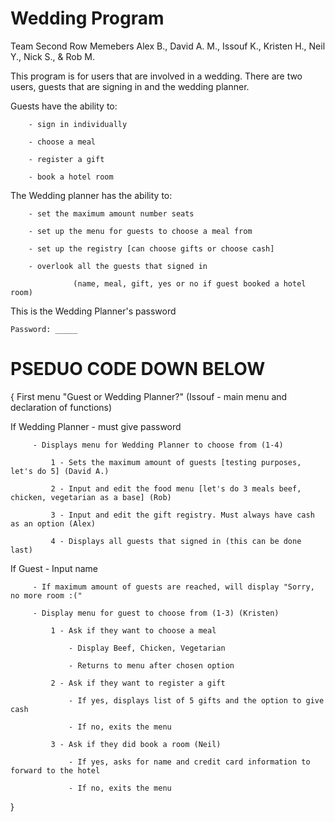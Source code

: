 # Wedding Program
Team Second Row
Memebers Alex B., David A. M., Issouf K., Kristen H., Neil Y., Nick S., & Rob M.

This program is for users that are involved in a wedding. There are two users, guests that are signing in and the wedding planner.  

  Guests have the ability to:
  
        - sign in individually
        
        - choose a meal
        
        - register a gift
        
        - book a hotel room 
        
        
  The Wedding planner has the ability to:
  
        - set the maximum amount number seats 
        
        - set up the menu for guests to choose a meal from 
        
        - set up the registry [can choose gifts or choose cash]
        
        - overlook all the guests that signed in 
        
                  (name, meal, gift, yes or no if guest booked a hotel room)
                  
                  
  This is the Wedding Planner's password
  
    Password: _____


# PSEDUO CODE DOWN BELOW

{
First menu "Guest or Wedding Planner?" (Issouf - main menu and declaration of functions)

If Wedding Planner - must give password

         - Displays menu for Wedding Planner to choose from (1-4)
         
             1 - Sets the maximum amount of guests [testing purposes, let's do 5] (David A.) 
             
             2 - Input and edit the food menu [let's do 3 meals beef, chicken, vegetarian as a base] (Rob)
             
             3 - Input and edit the gift registry. Must always have cash as an option (Alex) 
             
             4 - Displays all guests that signed in (this can be done last) 
             
If Guest - Input name

         - If maximum amount of guests are reached, will display "Sorry, no more room :("
         
         - Display menu for guest to choose from (1-3) (Kristen) 
         
             1 - Ask if they want to choose a meal
             
                 - Display Beef, Chicken, Vegetarian 
                 
                 - Returns to menu after chosen option
                 
             2 - Ask if they want to register a gift
             
                 - If yes, displays list of 5 gifts and the option to give cash
                 
                 - If no, exits the menu
                 
             3 - Ask if they did book a room (Neil)
             
                 - If yes, asks for name and credit card information to forward to the hotel
                 
                 - If no, exits the menu
                 
}
